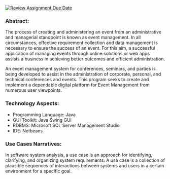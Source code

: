 [![Review Assignment Due Date](https://classroom.github.com/assets/deadline-readme-button-24ddc0f5d75046c5622901739e7c5dd533143b0c8e959d652212380cedb1ea36.svg)](https://classroom.github.com/a/2lpnXVPO)


### Abstract: 
 
The process of creating and administering an event from an administrative and managerial standpoint is known as event management. In all circumstances, effective requirement collection and data management is necessary to ensure the success of an event. For this aim, a successful application of managing events through online solutions or web apps assists a business in achieving better outcomes and efficient administration.

An event management system for conferences, seminars, and parties is being developed to assist in the administration of corporate, personal, and technical conferences and events. This program seeks to create and implement a dependable digital platform for Event Management from numerous user viewpoints.

### Technology Aspects:
* Programming Language: Java
* GUI Toolkit: Java Swing GUI
* RDBMS: Microsoft SQL Server Management Studio 
* IDE: Netbeans

### Use Cases Narratives:

In software system analysis, a use case is an approach for identifying, clarifying, and organizing system requirements. A use case is a collection of plausible sequences of interactions between systems and users in a certain environment for a specific goal. 